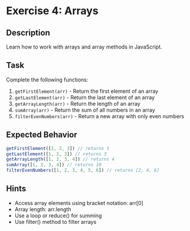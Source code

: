 # Exercise 4: Arrays

## Description
Learn how to work with arrays and array methods in JavaScript.

## Task
Complete the following functions:
1. `getFirstElement(arr)` - Return the first element of an array
2. `getLastElement(arr)` - Return the last element of an array
3. `getArrayLength(arr)` - Return the length of an array
4. `sumArray(arr)` - Return the sum of all numbers in an array
5. `filterEvenNumbers(arr)` - Return a new array with only even numbers

## Expected Behavior
```javascript
getFirstElement([1, 2, 3]) // returns 1
getLastElement([1, 2, 3]) // returns 3
getArrayLength([1, 2, 3, 4]) // returns 4
sumArray([1, 2, 3, 4]) // returns 10
filterEvenNumbers([1, 2, 3, 4, 5, 6]) // returns [2, 4, 6]
```

## Hints
- Access array elements using bracket notation: arr[0]
- Array length: arr.length
- Use a loop or reduce() for summing
- Use filter() method to filter arrays
